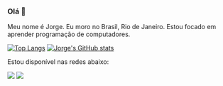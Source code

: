### Olá 👋

<p align="left">
Meu nome é Jorge. Eu moro no Brasil, Rio de Janeiro. Estou focado em aprender programação de computadores.
</p>

[![Top Langs](https://github-readme-stats.vercel.app/api/top-langs/?username=JG-OLIVEIRA&layout=compact)](https://github.com/JG-OLIVEIRA/github-readme-stats)
[![Jorge's GitHub stats](https://github-readme-stats.vercel.app/api?username=JG-OLIVEIRA)](https://github.com/JG-OLIVEIRA/github-readme-stats)

<p align="left">
Estou disponível nas redes abaixo:
</p>

<p align="left">
  <a href="https://www.linkedin.com/in/jorge-gon%C3%A7alves-de-oliveira-7570771a2/" alt="Linkedin">
  <img src="https://img.shields.io/badge/-Linkedin-0e76a8?style=for-the-badge&logo=Linkedin&logoColor=white&link=https://www.linkedin.com/"/></a>
  
  <a href="mailto:jorge.goliveira8@gmail.com" alt="Gmail">
  <img src="https://img.shields.io/badge/Gmail-D14836?style=for-the-badge&logo=gmail&logoColor=white"/></a>
</p>
